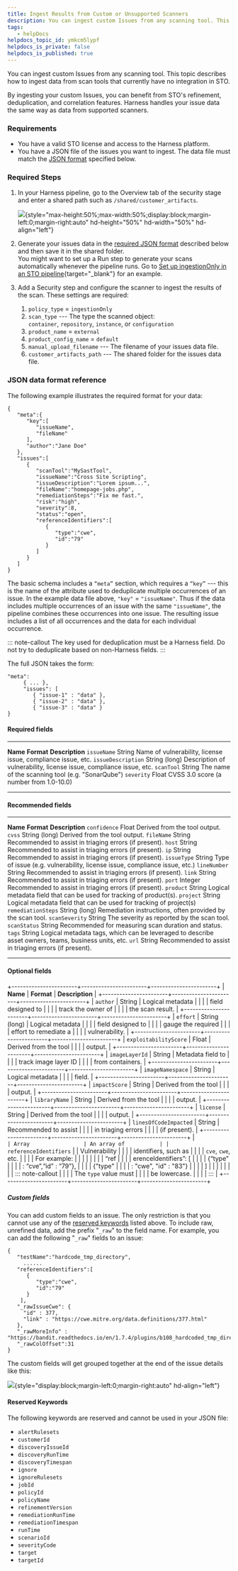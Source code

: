 ```yaml
---
title: Ingest Results from Custom or Unsupported Scanners
description: You can ingest custom Issues from any scanning tool. This topic describes how to ingest data from scan tools that currently have no integration in STO.
tags: 
   - helpDocs
helpdocs_topic_id: ymkcm5lypf
helpdocs_is_private: false
helpdocs_is_published: true
---
```


You can ingest custom Issues from any scanning tool. This topic
describes how to ingest data from scan tools that currently have no
integration in STO.

By ingesting your custom Issues, you can benefit from STO\'s refinement,
deduplication, and correlation features. Harness handles your issue data
the same way as data from supported scanners.

### Requirements

-   You have a valid STO license and access to the Harness platform.
-   You have a JSON file of the issues you want to ingest. The data file
    must match the [JSON format](#json-data-format-reference) specified
    below.

### Required Steps

1.  In your Harness pipeline, go to the Overview tab of the security
    stage and enter a shared path such as `/shared/customer_artifacts`.

    ![](./static/ingesting-issues-from-other-scanners-00.png){style="max-height:50%;max-width:50%;display:block;margin-left:0;margin-right:auto"
    hd-height="50%" hd-width="50%" hd-align="left"}

2.  Generate your issues data in the [required JSON
    format](#jaon-data-format-reference) described below and then save
    it in the shared folder.\
    You might want to set up a Run step to generate your scans
    automatically whenever the pipeline runs. Go to [Set up
    ingestionOnly in an STO
    pipeline](https://docs.harness.io/article/d24n34qdbk){target="_blank"}
    for an example.

3.  Add a Security step and configure the scanner to ingest the results
    of the scan. These settings are required:
    1.  `policy_type` = `ingestionOnly`
    2.  `scan_type` --- The type the scanned object:
        `container`, `repository`, `instance`, or `configuration`
    3.  `product_name` = `external`
    4.  `product_config_name` = `default`
    5.  `manual_upload_filename` --- The filename of your issues data
        file.
    6.  `customer_artifacts_path` --- The shared folder for the issues
        data file.

### JSON data format reference

The following example illustrates the required format for your data:

``` {.hljs .json}
{
   "meta":{
      "key":[
         "issueName",
         "fileName"
      ],
      "author":"Jane Doe"
   },
   "issues":[
      {
         "scanTool":"MySastTool",
         "issueName":"Cross Site Scripting",
         "issueDescription":"Lorem ipsum...",
         "fileName":"homepage-jobs.php",
         "remediationSteps":"Fix me fast.",
         "risk":"high",
         "severity":8,
         "status":"open",
         "referenceIdentifiers":[
            {
               "type":"cwe",
               "id":"79"
            }
         ]
      }
   ]
}
```

The basic schema includes a `“meta”` section, which requires a `“key”`
--- this is the name of the attribute used to deduplicate multiple
occurrences of an issue. In the example data file above, `"key"` =
`"issueName"`. Thus if the data includes multiple occurrences of an
issue with the same `"issueName"`, the pipeline combines these
occurrences into one issue. The resulting issue includes a list of all
occurrences and the data for each individual occurrence.

::: note-callout
The key used for deduplication must be a Harness field. Do not try to
deduplicate based on non-Harness fields.
:::

The full JSON takes the form:

``` {.hljs .json}
"meta": 
     { ... }, 
     "issues": [ 
        { "issue-1" : "data" }, 
        { "issue-2" : "data" },
        { "issue-3" : "data" }
}
```

#### **Required fields**

  -------------------- --------------- ---------------------------------------------------------------------
  **Name**             **Format**      **Description**
  `issueName`          String          Name of vulnerability, license issue, compliance issue, etc.
  `issueDescription`   String (long)   Description of vulnerability, license issue, compliance issue, etc.
  `scanTool`           String          The name of the scanning tool (e.g. "SonarQube")
  `severity`           Float           CVSS 3.0 score (a number from 1.0-10.0)
  -------------------- --------------- ---------------------------------------------------------------------

#### **Recommended fields**

  -------------------- --------------- -----------------------------------------------------------------------------------------------------
  **Name**             **Format**      **Description**
  `confidence`         Float           Derived from the tool output.
  `cvss`               String (long)   Derived from the tool output.
  `fileName`           String          Recommended to assist in triaging errors (if present).
  `host`               String          Recommended to assist in triaging errors (if present).
  `ip`                 String          Recommended to assist in triaging errors (if present).
  `issueType`          String          Type of issue (e.g. vulnerability, license issue, compliance issue, etc.)
  `lineNumber`         String          Recommended to assist in triaging errors (if present).
  `link`               String          Recommended to assist in triaging errors (if present).
  `port`               Integer         Recommended to assist in triaging errors (if present).
  `product`            String          Logical metadata field that can be used for tracking of product(s).
  `project`            String          Logical metadata field that can be used for tracking of project(s)
  `remediationSteps`   String (long)   Remediation instructions, often provided by the scan tool.
  `scanSeverity`       String          The severity as reported by the scan tool.
  `scanStatus`         String          Recommended for measuring scan duration and status.
  `tags`               String          Logical metadata tags, which can be leveraged to describe asset owners, teams, business units, etc.
  `url`                String          Recommended to assist in triaging errors (if present).
  -------------------- --------------- -----------------------------------------------------------------------------------------------------

#### **Optional fields**

+-----------------------+-----------------------+-----------------------+
| **Name**              | **Format**            | **Description**       |
+-----------------------+-----------------------+-----------------------+
| `author`              | String                | Logical metadata      |
|                       |                       | field designed to     |
|                       |                       | track the owner of    |
|                       |                       | the scan result.      |
+-----------------------+-----------------------+-----------------------+
| `effort`              | String (long)         | Logical metadata      |
|                       |                       | field designed to     |
|                       |                       | gauge the required    |
|                       |                       | effort to remediate a |
|                       |                       | vulnerability.        |
+-----------------------+-----------------------+-----------------------+
| `exploitabilityScore` | Float                 | Derived from the tool |
|                       |                       | output.               |
+-----------------------+-----------------------+-----------------------+
| `imageLayerId`        | String                | Metadata field to     |
|                       |                       | track image layer ID  |
|                       |                       | from containers.      |
+-----------------------+-----------------------+-----------------------+
| `imageNamespace`      | String                | Logical metadata      |
|                       |                       | field.                |
+-----------------------+-----------------------+-----------------------+
| `impactScore`         | String                | Derived from the tool |
|                       |                       | output.               |
+-----------------------+-----------------------+-----------------------+
| `libraryName`         | String                | Derived from the tool |
|                       |                       | output.               |
+-----------------------+-----------------------+-----------------------+
| `license`             | String                | Derived from the tool |
|                       |                       | output.               |
+-----------------------+-----------------------+-----------------------+
| `linesOfCodeImpacted` | String                | Recommended to assist |
|                       |                       | in triaging errors    |
|                       |                       | (if present).         |
+-----------------------+-----------------------+-----------------------+
| `                     | Array                 | An array of           |
| referenceIdentifiers` |                       | Vulnerability         |
|                       |                       | identifiers, such as  |
|                       |                       | `cve`, `cwe`, etc.    |
|                       |                       | For example:          |
|                       |                       |                       |
|                       |                       |     “ref              |
|                       |                       | erenceIdentifiers”: [ |
|                       |                       |          {“type”      |
|                       |                       | : “cve”,“id” : “79”}, |
|                       |                       |          {"type"      |
|                       |                       | : "cwe", "id" : "83"} |
|                       |                       |     ]                 |
|                       |                       |                       |
|                       |                       | ::: note-callout      |
|                       |                       | The `type` value must |
|                       |                       | be lowercase.         |
|                       |                       | :::                   |
+-----------------------+-----------------------+-----------------------+

##### Custom fields

You can add custom fields to an issue. The only restriction is that you
cannot use any of the [reserved keywords](#reserved-keywords) listed
above. To include raw, unrefined data, add the prefix \"`_raw`\" to the
field name. For example, you can add the following \"`_raw`\" fields to
an issue:

``` {.hljs .json}
{
   "testName":"hardcode_tmp_directory",
     ......
   "referenceIdentifiers":[
      {
         "type":"cwe",
         "id":"79"
      }
    ],
   "_rawIssueCwe": {
     "id" : 377,
     "link" : "https://cwe.mitre.org/data.definitions/377.html"
   },
   "_rawMoreInfo" : "https://bandit.readthedocs.io/en/1.7.4/plugins/b108_hardcoded_tmp_directory.html",
   "_rawColOffset":31
}
```

The custom fields will get grouped together at the end of the issue
details like this:

![](./static/ingesting-issues-from-other-scanners-01.png){style="display:block;margin-left:0;margin-right:auto"
hd-align="left"}

#### Reserved Keywords

The following keywords are reserved and cannot be used in your JSON
file:

-   `alertRulesets`
-   `customerId`
-   `discoveryIssueId`
-   `discoveryRunTime`
-   `discoveryTimespan`
-   `ignore`
-   `ignoreRulesets`
-   `jobId`
-   `policyId`
-   `policyName`
-   `refinementVersion`
-   `remediationRunTime`
-   `remediationTimespan`
-   `runTime`
-   `scenarioId`
-   `severityCode`
-   `target`
-   `targetId`
